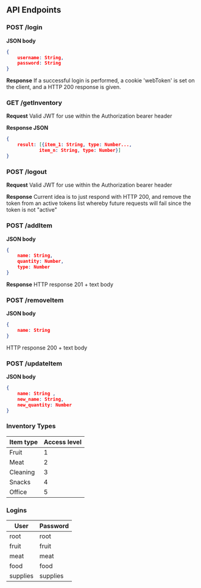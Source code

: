 
## **API Endpoints**
### **POST /login**
**JSON body**
```json
{
    username: String,
    password: String
}
```
**Response**
If a successful login is performed, a cookie 'webToken' is set on the client, and a HTTP 200 response is given.

### **GET /getInventory**
**Request**
Valid JWT for use within the Authorization bearer header

**Response JSON**
```json
{
    result: [{item_1: String, type: Number..., 
            item_n: String, type: Number}]
}
```
### **POST /logout**
**Request**
Valid JWT for use within the Authorization bearer header

**Response**
Current idea is to just respond with HTTP 200, and remove the token from an active tokens list whereby future requests will fail since the token is not "active"

### **POST /addItem**
**JSON body**
```json
{
    name: String,
    quantity: Number,
    type: Number
}
```
**Response**
HTTP response 201 + text body

### **POST /removeItem**
**JSON body**
```json
{
    name: String
}
```
HTTP response 200 + text body

### **POST /updateItem**
**JSON body**
```json
{
    name: String ,
    new_name: String,
    new_quantity: Number
}
```
### Inventory Types
| Item type | Access level |
| --------- | ------------ |
| Fruit     | 1            |
| Meat      | 2            |
| Cleaning  | 3            |
| Snacks    | 4            |
| Office    | 5            |

### Logins
| User     | Password |
| -------- | -------- |
| root     | root     |
| fruit    | fruit    |
| meat     | meat     |
| food     | food     |
| supplies | supplies |